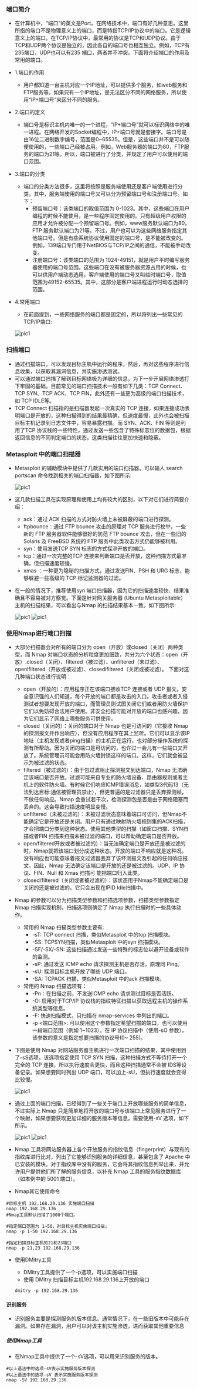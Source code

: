 ### 端口简介
- 在计算机中，“端口”的英文是Port。在网络技术中，端口有好几种意思。这里所指的端口不是物理意义上的端口，而是特指TCP/IP协议中的端口。它是逻辑意义上的端口。在TCP/IP协议中，最常用的协议是TCP和UDP协议。由于TCP和UDP两个协议是独立的，因此各自的端口号也相互独立。例如，TCP有235端口，UDP也可以有235 端口，两者并不冲突。下面将介绍端口的作用及常用的端口。
- 1.端口的作用
  - 用户都知道一台主机对应一个IP地址，可以提供多个服务，如web服务和FTP服务等。如果只有一个IP地址，是无法区分不同的网络服务，所以使用“IP+端口号”来区分不同的服务。
- 2.端口的定义
  - 端口号是标识主机内唯一的一个进程，“IP+端口号”就可以标识网络中的唯一进程。在网络开发的Socket编程中，IP+端口号就是套接字。端口号是由16位二进制数字编号，范围是0~65535。但是，这些端口并不是可以随便使用的，一些端口己经被占用。例如，Web服务器的端口为80，FTP服务的端口为21等。所以，端口被进行了分类，并规定了用户可以使用的端口范围。
- 3.端口的分类
  - 端口的分类方法很多，这里将按照是服务端使用还是客户端使用进行分类。其中，服务端使用的端口号又可以分为预留端口号和注册端口号。如下：
    - 预留端口号：该类端口的取值范围为 0-1023。其中，这些端口在用户编程的时候不能使用，是一些程序固定使用的。只有超级用户权限的应用才允许被分配一个预留端口号。例如，www服务默认端口为80，FTP 服务默认端口为21等。不过，用户也可以为这些网络服务指定其他端口号。但是有些系统协议使用固定的端口号，是不能被改变的。例如，139端口专门用于NetBIOS与TCP/IP之间的通信，不能被手动改变。
     - 注册端口号：该类端口的范围为 1024-49151，就是用户平时编写服务器使用的端口号范围。这些端口在没有被服务器资源占用的时候，也可以供用户端动态选用。客户端使用的端口号又叫临时端口号，取值范围为49152-65535。其中，这部分是客户端进程运行时动态选择的范围。
- 4.常用端口
  - 在前面提到，一些网络服务的端口都是固定的，所以将列出一些常见的 TCP/IP端口:
  
  ![pic1](../pics/5.JPG)

### 扫描端口
- 通过扫描端口，可以发现目标主机中运行的程序。然后，再对这些程序进行信息收集，以获取其漏洞信息，并实施渗透测试。
- 可以通过端口扫描了解到目标网络极为详细的信息，为下一步开展网络渗透打下牢固的基础。目前常见的端口扫描技术一般有如下几类：TCP Connect、TCP SYN、TCP ACK、TCP FIN，此外还有一些更为高级的端口扫描技术，如 TCP IDLE等。
- TCP Connect 扫描指的是扫描器发起一次真实的 TCP 连接，如果连接成功表明端口是开放的，这种扫描得到的结果最精确，但速度最慢，此外也会被扫描目标主机记录到日志文件中，容易暴露扫描。而 SYN、ACK、FIN 等则是利用了TCP 协议栈的一些特性，通过发送一些包含了特殊标志位的数据包，根据返回信息的不同判定端口的状态，这类扫描往往更加快速和隐蔽。

### Metasploit 中的端口扫描器
- Metasploit 的辅助模块中提供了几款实用的端口扫描器。可以输人 search portscan 命令找到相关的端口扫描器，如下图所示:

  ![pic1](../pics/4444.png)

- 这几款扫描工具在实现原理和使用上均有较大的区别，以下对它们进行简要介绍：

  - ack：通过 ACK 扫描的方式对防火墙上未被屏蔽的端口进行探测。
  - ftpbounce：通过 FTP bounce 攻击的原理对 TCP 服务进行枚举，一些新的 FTP 服务器软件能够很好的防范 FTP bounce 攻击，但在一些旧的 Solaris 及 FreeBSD 系统的
FTP 服务中此类攻击方式仍能够被利用。
  - syn：使用发送TCP SYN 标志的方式探测开放的端口。
  - tcp：通过一次完整的TCP 连接来判断端口是否开放，这种扫描方式最准确，但扫描速度较慢。
  - xmas ：一种更为隐秘的扫描方式，通过发送FIN、PSH 和 URG 标志，能够躲避一些高级的 TCP 标记监测器的过滤。

- 在一般的情况下，推荐使用syn 端口扫描器，因为它的扫描速度较快、结果准确且不容易被对方察觉。下面是针对网关服务器 (Ubuntu Metasploitable）主机的扫描结果，可以看出与Nmap 的扫描结果基本一致，如下图所示:

  ![pic1](../pics/5555.png)
  ![pic1](../pics/6666.png)

### 使用Nmap进行端口扫描
- 大部分扫描器会对所有的端口分为 open（开放）或closed（关闭）两种类型，而 Nmap 对端口状态的分析粒度更加细致，共分为六个状态：open（开放）.closed（关闭）、filtered（被过滤）、unfiltered（末过滤）、openlfiltered（开放或被过滤）、closedlfiltered（关闭或被过滤）。
下面对这几种端口状态进行说明：
    - open（开放的）：应用程序正在该端口接收TCP 连接或者 UDP 报文。安全意识强的人们知道，每个开放的端口都是攻击的入口。攻击者或者入侵测试者想要发现开放的端口，而管理员则试图关闭它们或者用防火墙保护它们以免妨碍合法用户使用。非安全扫描可能对开放的端口也感兴趣，因为它们显示了网络上哪些服务可供使用。
    - closed（关闭的）：关闭的端口对于 Nmap 也是可访问的（它接收 Nmap 的探测报文并作出响应），但没有应用程序在其上监听。它们可以显示该IP地址（主机发现或者ping扫描）的主机正在运行，也对部分操作系统的探测有所帮助。因为关闭的端口是可访问的，也许过一会儿有一些端口又开放了。系统管理员可能会用防火墙封锁这样的端口。这样，它们就会被显示为被过滤的状态。
    - filtered（被过滤的）：由于包过滤阻止探测报文到达端口，Nmap 无法确定该端口是否开放。过滤可能来自专业的防火墙设备、路由器规则或者主机上的软件防火墙。有时候它们响应ICMP错误消息，如类型3代码13（无法到达目标:通信被管理员禁止），但更普遍的是过滤器只是丢弃探测帧，不做任何响应。Nmap 会重试若干次，检测探测包是否是由于网络阻塞而丢弃的。这会导致扫描速度明显变慢。
    - unfiltered（未被过滤的）：未被过滤状态意味着端口可访问，但Nmap不能确定它是开放还是关闭。用户只有通过映射防火墙规则集的ACK扫描，才会把端口分类到这种状态。使用其他类型的扫描（如窗口扫描、SYN扫描或者FIN 扫描来扫描未被过滤的端口，可以帮助确定端口是否开放。
    - open/filtered开放或者被过滤的）：当无法确定端口是开放还是被过滤的时，Nmap就把该端口划分成这种状态。开放的端口不响应就是这种况。没有响应也可能意味着报文过滤器丟弃了该坏测报文及引起的任何响应报文。因此，Nmap 无法确定该端口是开放的还是被过滤的。UDP、IP 协议、FIN、Null 和 Xmas 扫描可 能把端口归入此类。
    - closed/filtered（关闭或者被过滤的）：该状态用于Nmap不能确定端口是关闭的还是被过滤的。它只会出现在IPID Idle扫描中。

- Nmap 的参数可以分为扫描类型参数和扫描选项参数，扫描类型参数指定 Nmap 扫描实现机制，扫描选项则确定了 Nmap 执行扫描时的一些具体动作。
  - 常用的 Nmap 扫描类型参数主要有:
    - -sT: TCP connect 扫描，类似Metasploit 中的top 扫描模块。
    - -SS: TCPSYN扫描，类似Metasploit 中的syn 扫描模块。
    - -SF/-SX/-SN: 这些扫描通过发送一些特殊的标志位以避开设备或软件的监测。
    - -sP: 通过发送 ICMP echo 请求探测主机是否存活，原理同 Ping。
    - -sU: 探测目标主机开放了哪些 UDP 端口。
    - -SA: TCPACK 扫描，类似Metasploit 中的ack 扫描模块。
  - 常用的 Nmap 扫描选项有：
    - -Pn：在扫描之前，不发送ICMP echo 请求测试目标是否活跃。
    - -O: 启用对于TCP/IP 协议栈的指纹特征扫描以获取远程主机的操作系统类型等信息。
    - -F: 快速扫描模式，只扫描在 nmap-services 中列出的端口。
    - -p <端口范围>: 可以使用这个参数指定希望扫描的端口，也可以使用一段端口范围（例如 1~1023）。在 IP 协议扫描中（使用-sO 参数），该参数的意义是指定想要扫描的协议号(0~ 255)。

- 下图是使用 Nmap 对网站服务器主机进行一次端口扫描的结果，其中使用到了-sS选项，该选项指定使用 TCP SYN 扫描，这种扫描方式不等待打开一个完全的 TCP 连接，所以执行速度会更快，而且这种扫描通常不会被 IDS等设备记录。如果想要同时列出 UDP 端口，可以加上-sU，但执行速度就会变得比较慢。

  ![pic1](../pics/7777.png)

- 通过上面的端口扫描，已经得到了一些关于端口上开放哪些服务的简单信息，不过实际上 Nmap 只是简单地将开放的端口号与该端口上常见服务进行了一个映射，如果想要获取更加详细的服务版本等信息，需要使用-sV 选项，如下所示。

  ![pic1](../pics/8888.png)
  ![pic1](../pics/9999.png)

- Nmap 工具将网站服务器上各个开放服务的指纹信息（fingerprint）与现有的指纹库进行比对，列出了它能够识别服务的详细信息，甚至包含了 Apache 中已安装的模块。对于指纹库中没有的服务，它会将其指纹信息列举出来，并允许用户提供他们所了解的服务信息，以补充 Nmap 工具的服务指纹数据库（如本例中的 5001 端口）。

- Nmap其它使用命令
```shell
#目标主机 192.168.29.136 实施端口扫描
nmap 192.168.29.136
#Nmap工具默认扫描了1000个端口。

#指定端口范围为 1~50，对目标主机实施端口扫描;
nmap -p 1-50 192.168.29.136

#指定扫描目标主机的21和23端口
nmap -p 21,23 192.168.29.136
```
- 使用DMitry工具
  - DMitry工具提供了一个-p选项，可以实施端口扫描
  - 使用 DMitry 扫描目标主机192.168.29.136上开放的端口
  
  ```shell
  dmitry -p 192.168.29.136
  ```
#### 识别服务
- 识别服务主要是探测服务的版本信息。通常情况下，在一些旧版本中可能存在漏洞。如果存在漏洞，用户可以对该主机实施渗透，进而获取其他重要信息
##### 使用Nmap工具
- 在Nmap工具中提供了一个-sV选项，可以用来识别服务的版本。
```shell
#以上语法中的选项-sV表示实施服务版本探测
#以上语法中的选项-sV 表示实施服务版本探测
nmap -SV 192.168.29.136
```
